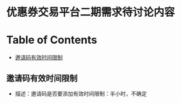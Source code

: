 # 优惠券交易平台二期需求待讨论内容

[TOC]:#

# Table of Contents
- [邀请码有效时间限制](#邀请码有效时间限制)


## 邀请码有效时间限制
- 描述：邀请码是否要添加有效时间限制：半小时，不确定
